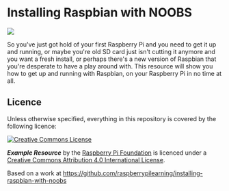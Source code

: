 # Installing Raspbian with NOOBS

![](cover.png)

So you've just got hold of your first Raspberry Pi and you need to get it up and running, or maybe you're old SD card just isn't cutting it anymore and you want a fresh install, or perhaps there's a new version of Raspbian that you're desperate to have a play around with. This resource will show you how to get up and running with Raspbian, on your Raspberry Pi in no time at all.

## Licence

Unless otherwise specified, everything in this repository is covered by the following licence:

[![Creative Commons License](http://i.creativecommons.org/l/by-sa/4.0/88x31.png)](http://creativecommons.org/licenses/by-sa/4.0/)

***Example Resource*** by the [Raspberry Pi Foundation](http://www.raspberrypi.org) is licenced under a [Creative Commons Attribution 4.0 International License](http://creativecommons.org/licenses/by-sa/4.0/).

Based on a work at https://github.com/raspberrypilearning/installing-raspbian-with-noobs
